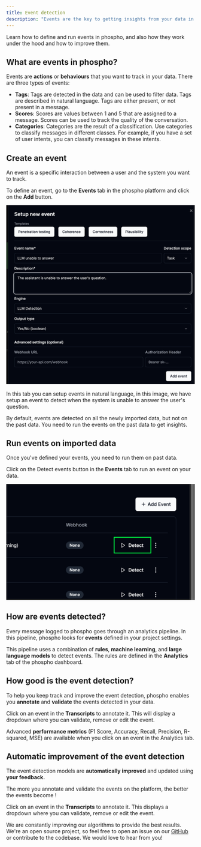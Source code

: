 ```yaml
---
title: Event detection
description: "Events are the key to getting insights from your data in phospho"
---
```


Learn how to define and run events in phospho, and also how they work under the hood and how to improve them.

## What are events in phospho?

Events are **actions** or **behaviours** that you want to track in your data. There are three types of events:

- **Tags**: Tags are detected in the data and can be used to filter data. Tags are described in natural language. Tags are either present, or not present in a message.
- **Scores**: Scores are values between 1 and 5 that are assigned to a message. Scores can be used to track the quality of the conversation.
- **Categories**: Categories are the result of a classification. Use categories to classify messages in different classes. For example, if you have a set of user intents, you can classify messages in these intents.

## Create an event

An event is a specific interaction between a user and the system you want to track.

To define an event, go to the **Events** tab in the phospho platform and click on the **Add** button.

![Add Event](../images/guides/getting_started/add_event.png)

In this tab you can setup events in natural language, in this image, we have setup an event to detect when the system is unable to answer the user's question.

By default, events are detected on all the newly imported data, but not on the past data. You need to run the events on the past data to get insights.

## Run events on imported data

Once you've defined your events, you need to run them on past data. 

Click on the Detect events button in the **Events** tab to run an event on your data.

![Detect events](../images/guides/getting_started/detect_events.png)

## How are events detected?

Every message logged to phospho goes through an analytics pipeline. In this pipeline, phospho looks for **events** defined in your project settings.

This pipeline uses a combination of **rules**, **machine learning**, and **large language models** to detect events. The rules are defined in the **Analytics** tab of the phospho dashboard.

## How good is the event detection?

To help you keep track and improve the event detection, phospho enables you **annotate** and **validate** the events detected in your data.

Click on an event in the **Transcripts** to annotate it. This will display a dropdown where you can validate, remove or edit the event.

Advanced **performance metrics** (F1 Score, Accuracy, Recall, Precision, R-squared, MSE) are available when you click on an event in the Analytics tab.

## Automatic improvement of the event detection

The event detection models are **automatically improved** and updated using **your feedback.** 

<Note>
The more you annotate and validate the events on the platform, the better the events become !
</Note>

Click on an event in the **Transcripts** to annotate it. This displays a dropdown where you can validate, remove or edit the event.

We are constantly improving our algorithms to provide the best results. We're an open source project, so feel free to open an issue on our [GitHub](https://github.com/phospho-app/phospho/issues) or contribute to the codebase. We would love to hear from you!